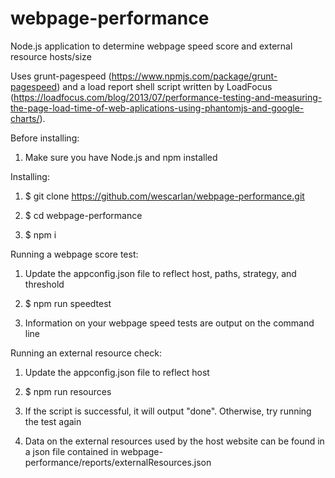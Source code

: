 # webpage-performance
Node.js application to determine webpage speed score and external resource hosts/size


Uses grunt-pagespeed (https://www.npmjs.com/package/grunt-pagespeed) and a load report shell script written by LoadFocus (https://loadfocus.com/blog/2013/07/performance-testing-and-measuring-the-page-load-time-of-web-aplications-using-phantomjs-and-google-charts/).


Before installing:

1. Make sure you have Node.js and npm installed


Installing:

1. $ git clone https://github.com/wescarlan/webpage-performance.git

2. $ cd webpage-performance

3. $ npm i


Running a webpage score test:

1. Update the appconfig.json file to reflect host, paths, strategy, and threshold

2. $ npm run speedtest

3. Information on your webpage speed tests are output on the command line


Running an external resource check:

1. Update the appconfig.json file to reflect host

2. $ npm run resources

3. If the script is successful, it will output "done". Otherwise, try running the test again

4. Data on the external resources used by the host website can be found in a json file contained in webpage-performance/reports/externalResources.json
